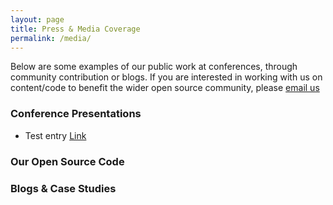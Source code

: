 ```yaml
---
layout: page
title: Press & Media Coverage
permalink: /media/
---
```


Below are some examples of our public work at conferences, through community contribution or blogs. If you are interested in working with us on content/code to benefit the wider open source community, please [email us](mailto:chris.jackson@pearson.com)

### Conference Presentations
* Test entry [Link](#top)

### Our Open Source Code


### Blogs & Case Studies


